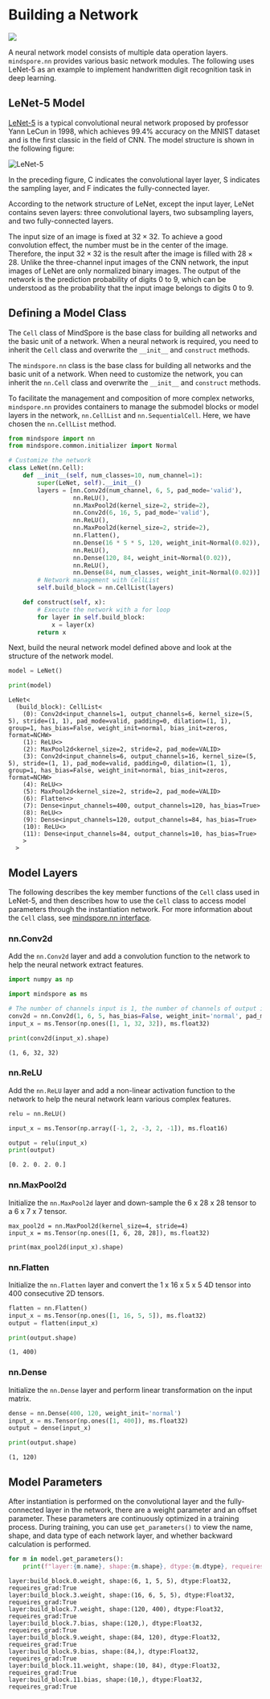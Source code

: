 # Building a Network

<a href="https://gitee.com/mindspore/docs/blob/master/tutorials/source_en/beginner/model.md" target="_blank"><img src="https://mindspore-website.obs.cn-north-4.myhuaweicloud.com/website-images/master/resource/_static/logo_source_en.png"></a>

A neural network model consists of multiple data operation layers. `mindspore.nn` provides various basic network modules. The following uses LeNet-5 as an example to implement handwritten digit recognition task in deep learning.

## LeNet-5 Model

[LeNet-5](https://ieeexplore.ieee.org/document/726791) is a typical convolutional neural network proposed by professor Yann LeCun in 1998, which achieves 99.4% accuracy on the MNIST dataset and is the first classic in the field of CNN. The model structure is shown in the following figure:

![LeNet-5](https://mindspore-website.obs.cn-north-4.myhuaweicloud.com/website-images/master/tutorials/source_zh_cn/beginner/images/lenet.png)

In the preceding figure, C indicates the convolutional layer layer, S indicates the sampling layer, and F indicates the fully-connected layer.

According to the network structure of LeNet, except the input layer, LeNet contains seven layers: three convolutional layers, two subsampling layers, and two fully-connected layers.

The input size of an image is fixed at $32 \times 32$. To achieve a good convolution effect, the number must be in the center of the image. Therefore, the input $32 \times 32$ is the result after the image is filled with $28 \times 28$. Unlike the three-channel input images of the CNN network, the input images of LeNet are only normalized binary images. The output of the network is the prediction probability of digits 0 to 9, which can be understood as the probability that the input image belongs to digits 0 to 9.

## Defining a Model Class

The `Cell` class of MindSpore is the base class for building all networks and the basic unit of a network. When a neural network is required, you need to inherit the `Cell` class and overwrite the `__init__` and `construct` methods.

The `mindspore.nn` class is the base class for building all networks and the basic unit of a network. When need to customize the network, you can inherit the `nn.Cell` class and overwrite the `__init__` and `construct` methods.

To facilitate the management and composition of more complex networks, `mindspore.nn` provides containers to manage the submodel blocks or model layers in the network, `nn.CellList` and `nn.SequentialCell`. Here, we have chosen the `nn.CellList` method.

```python
from mindspore import nn
from mindspore.common.initializer import Normal

# Customize the network
class LeNet(nn.Cell):
    def __init__(self, num_classes=10, num_channel=1):
        super(LeNet, self).__init__()
        layers = [nn.Conv2d(num_channel, 6, 5, pad_mode='valid'),
                  nn.ReLU(),
                  nn.MaxPool2d(kernel_size=2, stride=2),
                  nn.Conv2d(6, 16, 5, pad_mode='valid'),
                  nn.ReLU(),
                  nn.MaxPool2d(kernel_size=2, stride=2),
                  nn.Flatten(),
                  nn.Dense(16 * 5 * 5, 120, weight_init=Normal(0.02)),
                  nn.ReLU(),
                  nn.Dense(120, 84, weight_init=Normal(0.02)),
                  nn.ReLU(),
                  nn.Dense(84, num_classes, weight_init=Normal(0.02))]
        # Network management with CellList
        self.build_block = nn.CellList(layers)

    def construct(self, x):
        # Execute the network with a for loop
        for layer in self.build_block:
            x = layer(x)
        return x
```

Next, build the neural network model defined above and look at the structure of the network model.

```python
model = LeNet()

print(model)
```

```text
LeNet<
  (build_block): CellList<
    (0): Conv2d<input_channels=1, output_channels=6, kernel_size=(5, 5), stride=(1, 1), pad_mode=valid, padding=0, dilation=(1, 1), group=1, has_bias=False, weight_init=normal, bias_init=zeros, format=NCHW>
    (1): ReLU<>
    (2): MaxPool2d<kernel_size=2, stride=2, pad_mode=VALID>
    (3): Conv2d<input_channels=6, output_channels=16, kernel_size=(5, 5), stride=(1, 1), pad_mode=valid, padding=0, dilation=(1, 1), group=1, has_bias=False, weight_init=normal, bias_init=zeros, format=NCHW>
    (4): ReLU<>
    (5): MaxPool2d<kernel_size=2, stride=2, pad_mode=VALID>
    (6): Flatten<>
    (7): Dense<input_channels=400, output_channels=120, has_bias=True>
    (8): ReLU<>
    (9): Dense<input_channels=120, output_channels=84, has_bias=True>
    (10): ReLU<>
    (11): Dense<input_channels=84, output_channels=10, has_bias=True>
    >
  >
```

## Model Layers

The following describes the key member functions of the `Cell` class used in LeNet-5, and then describes how to use the `Cell` class to access model parameters through the instantiation network. For more information about the `Cell` class, see [mindspore.nn interface](https://www.mindspore.cn/docs/en/master/api_python/mindspore.nn.html).

### nn.Conv2d

Add the `nn.Conv2d` layer and add a convolution function to the network to help the neural network extract features.

```python
import numpy as np

import mindspore as ms

# The number of channels input is 1, the number of channels of output is 6, the convolutional kernel size is 5 x 5, and the parameters are initialized by using the normal operator, and the pixels are not filled.
conv2d = nn.Conv2d(1, 6, 5, has_bias=False, weight_init='normal', pad_mode='same')
input_x = ms.Tensor(np.ones([1, 1, 32, 32]), ms.float32)

print(conv2d(input_x).shape)
```

```text
(1, 6, 32, 32)
```

### nn.ReLU

Add the `nn.ReLU` layer and add a non-linear activation function to the network to help the neural network learn various complex features.

```python
relu = nn.ReLU()

input_x = ms.Tensor(np.array([-1, 2, -3, 2, -1]), ms.float16)

output = relu(input_x)
print(output)
```

```text
[0. 2. 0. 2. 0.]
```

### nn.MaxPool2d

Initialize the `nn.MaxPool2d` layer and down-sample the 6 x 28 x 28 tensor to a 6 x 7 x 7 tensor.

```text
max_pool2d = nn.MaxPool2d(kernel_size=4, stride=4)
input_x = ms.Tensor(np.ones([1, 6, 28, 28]), ms.float32)

print(max_pool2d(input_x).shape)
```

### nn.Flatten

Initialize the `nn.Flatten` layer and convert the 1 x 16 x 5 x 5 4D tensor into 400 consecutive 2D tensors.

```python
flatten = nn.Flatten()
input_x = ms.Tensor(np.ones([1, 16, 5, 5]), ms.float32)
output = flatten(input_x)

print(output.shape)
```

```text
(1, 400)
```

### nn.Dense

Initialize the `nn.Dense` layer and perform linear transformation on the input matrix.

```python
dense = nn.Dense(400, 120, weight_init='normal')
input_x = ms.Tensor(np.ones([1, 400]), ms.float32)
output = dense(input_x)

print(output.shape)
```

```text
(1, 120)
```

## Model Parameters

After instantiation is performed on the convolutional layer and the fully-connected layer in the network, there are a weight parameter and an offset parameter. These parameters are continuously optimized in a training process. During training, you can use `get_parameters()` to view the name, shape, and data type of each network layer, and whether backward calculation is performed.

```python
for m in model.get_parameters():
    print(f"layer:{m.name}, shape:{m.shape}, dtype:{m.dtype}, requeires_grad:{m.requires_grad}")
```

```text
layer:build_block.0.weight, shape:(6, 1, 5, 5), dtype:Float32, requeires_grad:True
layer:build_block.3.weight, shape:(16, 6, 5, 5), dtype:Float32, requeires_grad:True
layer:build_block.7.weight, shape:(120, 400), dtype:Float32, requeires_grad:True
layer:build_block.7.bias, shape:(120,), dtype:Float32, requeires_grad:True
layer:build_block.9.weight, shape:(84, 120), dtype:Float32, requeires_grad:True
layer:build_block.9.bias, shape:(84,), dtype:Float32, requeires_grad:True
layer:build_block.11.weight, shape:(10, 84), dtype:Float32, requeires_grad:True
layer:build_block.11.bias, shape:(10,), dtype:Float32, requeires_grad:True
```
